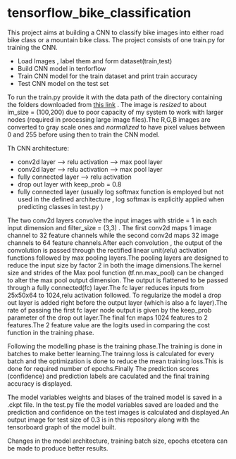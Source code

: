 # tensorflow_bike_classification

This project aims at building a CNN to classify bike images into either road bike class or a mountain bike class.
The project consists of one train.py for training the CNN.

  * Load Images , label them and form dataset(train,test)
  * Build CNN model in tenforflow
  * Train CNN model for the train dataset and print train accuracy
  * Test CNN model on the test set

To run the train.py provide it with the data path of the directory containing the folders downloaded from 
[this link](https://drive.google.com/drive/folders/1ywyfiAEI0ql81gMy58UeamWvV7u9xGn9?usp=sharing) .
The image is *resized* to about im_size = (100,200) due to poor capacity of my system to work with larger 
nodes (required in processing large image files).The R,G,B images are converted to gray scale ones and *normalized*
to have pixel values between 0 and 255 before using then to train the CNN model.

Th CNN architecture:
 
 * conv2d layer --> relu activation --> max pool layer
 * conv2d layer --> relu activation --> max pool layer
 * fully connected layer --> relu activation
 * drop out layer with keep_prob = 0.8
 * fully connected layer (usually log softmax function is employed but not used in the defined architecture ,
   log softmax is explicitly applied when predicting classes in test.py )

The two conv2d layers convolve the input images with stride = 1 in each input dimension and filter_size = (3,3) .
The first conv2d maps 1 image channel to 32 feature channels while the second conv2d maps 32 image channels to 64
feature channels.After each convolution , the output of the convolution is passed through the rectified linear
unit(*relu*) activation functions followed by max pooling layers.The pooling layers are designed to reduce the input 
size by factor 2 in both the image dimensions.The kernel size and strides of the Max pool function 
(tf.nn.max_pool) can be changed to alter the max pool output dimension.
The output is flattened to be passed through a fully connected(fc) layer.The fc layer reduces inputs from 25x50x64 to
1024,relu activation followed.
To regularize the model a drop out layer is added right before the output layer (which is also a fc layer).The rate of 
passing the first fc layer node output is given by the keep_prob parameter of the drop out layer.The final fcn maps 1024
features to 2 features.The 2 feature value are the logits used in comparing the cost function in the training phase.

Following the modelling phase is the training phase.The training is done in batches to make better learning.The trainng loss is calculated for every batch and the optimization is done to reduce the mean training loss.This is done for required number of epochs.Finally The prediction scores (confidence) and prediction labels are caculated and the final training accuracy is displayed.

The model variables weights and biases of the trained model is saved in a .ckpt file.
In the test.py file the model variables saved are loaded and the prediction and confidence on the test images is calculated and displayed.An output image for test size of 0.3 is in this repository along with the tensorboard graph of the model built.

Changes in the model architecture, training batch size, epochs etcetera can be made to produce better results.
